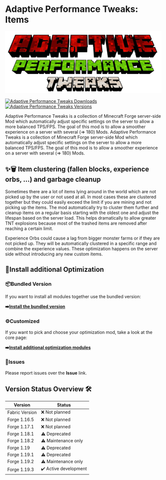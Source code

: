 # Adaptive Performance Tweaks: Items

![Adaptive Performance Tweaks: Items][header]

[![Adaptive Performance Tweaks Downloads](http://cf.way2muchnoise.eu/full_561439_downloads.svg)](https://www.curseforge.com/minecraft/mc-mods/adaptive-performance-tweaks-gamerules)
[![Adaptive Performance Tweaks Versions](http://cf.way2muchnoise.eu/versions/Minecraft_561439_all.svg)](https://www.curseforge.com/minecraft/mc-mods/adaptive-performance-tweaks-gamerules)

Adaptive Performance Tweaks is a collection of Minecraft Forge server-side Mod which automatically adjust specific settings on the server to allow a more balanced TPS/FPS.
The goal of this mod is to allow a smoother experience on a server with several (=> 180) Mods.
Adaptive Performance Tweaks is a collection of Minecraft Forge server-side Mod which automatically adjust specific settings on the server to allow a more balanced TPS/FPS.
The goal of this mod is to allow a smoother experience on a server with several (=> 180) Mods.

## ✨🗑️ Item clustering (fallen blocks, experience orbs, ...) and garbage cleanup

Sometimes there are a lot of items lying around in the world which are not picked up by the user or not used at all.
In most cases these are clustered together but they could easily exceed the limit if you are mining and not picking up the items.
The mod automatically try to cluster them further and cleanup items on a regular basis starting with the oldest one and adjust the lifespan based on the server load.
This helps dramatically to allow greater TNT explosions because most of the trashed items are removed after reaching a certain limit.

Experience Orbs could cause a lag from bigger monster farms or if they are not picked up.
They will be automatically clustered in a specific range and combine the experience values.
These optimization happens on the server side without introducing any new custom items.

## 🚀Install additional Optimization

### 📦Bundled Version

If you want to install all modules together use the bundled version:

**➡️[Install the bundled version][bundled]**

### ⚙️Customized

If you want to pick and choose your optimization mod, take a look at the core page:

**➡️[Install additional optimization modules][core]**

### 🚩Issues

Please report issues over the **Issue** link.

## Version Status Overview 🛠️

| Version        | Status                |
| -------------- | --------------------- |
| Fabric Version | ❌ Not planned        |
| Forge 1.16.5   | ❌ Not planned        |
| Forge 1.17.1   | ❌ Not planned        |
| Forge 1.18.1   | ⚠️ Deprecated         |
| Forge 1.18.2   | ⚠️ Maintenance only   |
| Forge 1.19     | ⚠️ Deprecated         |
| Forge 1.19.1   | ⚠️ Deprecated         |
| Forge 1.19.2   | ⚠️ Maintenance only   |
| Forge 1.19.3   | ✔️ Active development |

[header]: ../assets/aptweaks-header-only.png
[core]: https://www.curseforge.com/minecraft/mc-mods/adaptive-performance-tweaks-core
[bundled]: https://www.curseforge.com/minecraft/mc-mods/adaptive-performance-tweaks
